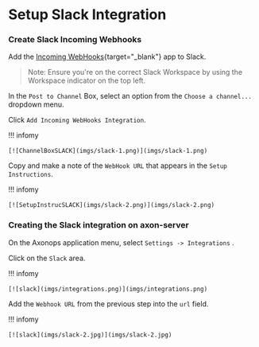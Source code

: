 # Setup Slack Integration

###  Create Slack Incoming Webhooks

Add the [Incoming WebHooks](https://axonopsworkspace.slack.com/marketplace/A0F7XDUAZ-incoming-webhooks){target="_blank"} app to Slack.

> Note: Ensure you're on the correct Slack Workspace by using the Workspace indicator on the top left.

In the `Post to Channel` Box, select an option from the `Choose a channel...` dropdown menu.

Click `Add Incoming WebHooks Integration`.

!!! infomy 

    [![ChannelBoxSLACK](imgs/slack-1.png)](imgs/slack-1.png)

Copy and make a note of the `WebHook URL` that appears in the `Setup Instructions`.

!!! infomy 

    [![SetupInstrucSLACK](imgs/slack-2.png)](imgs/slack-2.png)


### Creating the Slack integration on axon-server

On the Axonops application menu, select `Settings -> Integrations` .

Click on the `Slack` area.

!!! infomy 

    [![slack](imgs/integrations.png)](imgs/integrations.png)


[1]: #create-slack-incoming-webhooks

Add the `Webhook URL` from the previous step into the `url` field.

!!! infomy 

    [![slack](imgs/slack-2.jpg)](imgs/slack-2.jpg)


